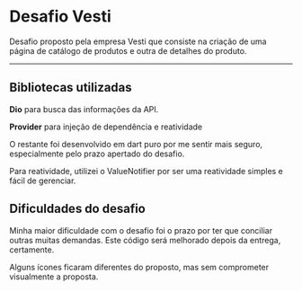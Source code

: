 # Desafio Vesti

Desafio proposto pela empresa Vesti que consiste na criação de uma página de catálogo de produtos e outra de detalhes do produto.

---

## Bibliotecas utilizadas

**Dio** para busca das informações da API.

**Provider** para injeção de dependência e reatividade

O restante foi desenvolvido em dart puro por me sentir mais seguro, especialmente pelo prazo apertado do desafio.

Para reatividade, utilizei o ValueNotifier por ser uma reatividade simples e fácil de gerenciar.

## Dificuldades do desafio

Minha maior dificuldade com o desafio foi o prazo por ter que conciliar outras muitas demandas. Este código será melhorado depois da entrega, certamente.

Alguns ícones ficaram diferentes do proposto, mas sem comprometer visualmente a proposta.